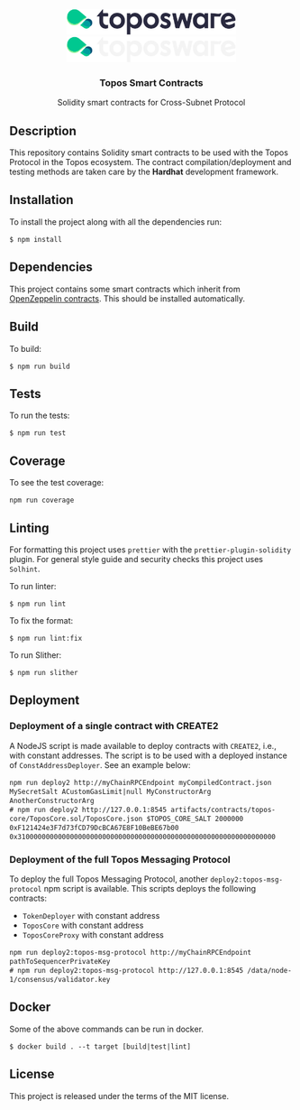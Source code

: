 <div id="top"></div>
<!-- PROJECT LOGO -->
<br />
<div align="center">

  <img src="./.github/assets/logo.png#gh-light-mode-only" alt="Logo" width="300">
  <img src="./.github/assets/logo_dark.png#gh-dark-mode-only" alt="Logo" width="300">

  <h3 align="center">Topos Smart Contracts</h3>

  <p align="center">
    Solidity smart contracts for Cross-Subnet Protocol
  </p>
</div>

## Description

This repository contains Solidity smart contracts to be used with the Topos Protocol in the Topos ecosystem. The contract compilation/deployment and testing methods are taken care by the **Hardhat** development framework.

## Installation

To install the project along with all the dependencies run:

```
$ npm install
```

## Dependencies

This project contains some smart contracts which inherit from [OpenZeppelin contracts](https://github.com/OpenZeppelin/openzeppelin-contracts). This should be installed automatically.

## Build

To build:

```
$ npm run build
```

## Tests

To run the tests:

```
$ npm run test
```

## Coverage

To see the test coverage:

```
npm run coverage
```

## Linting

For formatting this project uses `prettier` with the `prettier-plugin-solidity` plugin. For general style guide and security checks this project uses `Solhint`.

To run linter:

```
$ npm run lint
```

To fix the format:

```
$ npm run lint:fix
```

To run Slither:

```
$ npm run slither
```

## Deployment

### Deployment of a single contract with CREATE2

A NodeJS script is made available to deploy contracts with `CREATE2`, i.e., with constant addresses. The script is to be used with a deployed instance of `ConstAddressDeployer`. See an example below:

```
npm run deploy2 http://myChainRPCEndpoint myCompiledContract.json MySecretSalt ACustomGasLimit|null MyConstructorArg AnotherConstructorArg
# npm run deploy2 http://127.0.0.1:8545 artifacts/contracts/topos-core/ToposCore.sol/ToposCore.json $TOPOS_CORE_SALT 2000000 0xF121424e3F7d73fCD79DcBCA67E8F10BeBE67b00 0x3100000000000000000000000000000000000000000000000000000000000000
```

### Deployment of the full Topos Messaging Protocol

To deploy the full Topos Messaging Protocol, another `deploy2:topos-msg-protocol` npm script is available. This scripts deploys the following contracts:

- `TokenDeployer` with constant address
- `ToposCore` with constant address
- `ToposCoreProxy` with constant address

```
npm run deploy2:topos-msg-protocol http://myChainRPCEndpoint pathToSequencerPrivateKey
# npm run deploy2:topos-msg-protocol http://127.0.0.1:8545 /data/node-1/consensus/validator.key
```

## Docker

Some of the above commands can be run in docker.

```
$ docker build . --t target [build|test|lint]
```

## License

This project is released under the terms of the MIT license.
